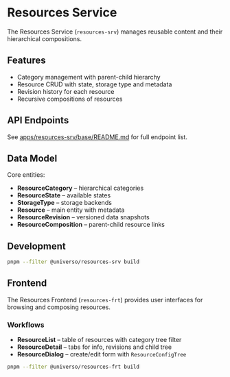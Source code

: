 # Resources Service

The Resources Service (`resources-srv`) manages reusable content and their hierarchical compositions.

## Features
- Category management with parent-child hierarchy
- Resource CRUD with state, storage type and metadata
- Revision history for each resource
- Recursive compositions of resources

## API Endpoints
See [apps/resources-srv/base/README.md](../../../../apps/resources-srv/base/README.md) for full endpoint list.

## Data Model
Core entities:
- **ResourceCategory** – hierarchical categories
- **ResourceState** – available states
- **StorageType** – storage backends
- **Resource** – main entity with metadata
- **ResourceRevision** – versioned data snapshots
- **ResourceComposition** – parent-child resource links

## Development
```bash
pnpm --filter @universo/resources-srv build
```

## Frontend

The Resources Frontend (`resources-frt`) provides user interfaces for browsing and composing resources.

### Workflows

- **ResourceList** – table of resources with category tree filter
- **ResourceDetail** – tabs for info, revisions and child tree
- **ResourceDialog** – create/edit form with `ResourceConfigTree`

```bash
pnpm --filter @universo/resources-frt build
```
